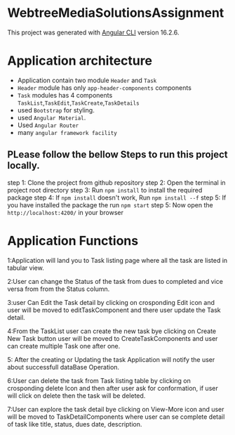 # WebtreeMediaSolutionsAssignment

This project was generated with [Angular CLI](https://github.com/angular/angular-cli) version 16.2.6.


# Application architecture
- Application contain two module `Header` and `Task`
- `Header` module has only `app-header-components` components
- `Task` modules has 4 components `TaskList`,`TaskEdit`,`TaskCreate`,`TaskDetails`
- used `Bootstrap` for styling.
- used `Angular Material`.
- Used `Angular Router`
- many `angular framework facility`


## PLease follow the bellow Steps to run this project locally.
step 1: Clone the project from github repository 
step 2: Open the terminal in project root directory
step 3: Run `npm install` to install the required package
step 4: If `npm install` doesn't work, Run `npm install --f`
step 5: If you have installed the package the run `npm start`
step 5: Now open the `http://localhost:4200/` in your browser


# Application Functions
1:Application will land you to Task listing page where all the task are listed in tabular view.

2:User can change the Status of the task from dues to completed and vice versa from from the Status column.

3:user Can Edit the Task detail by clicking on crosponding Edit icon and user will be moved to editTaskComponent and there user update the Task detail.

4:From the TaskList user can create the new task bye clicking on Create New Task button user will be moved to CreateTaskComponents and user can create multiple Task one after one.

5: After the creating or Updating the task Application will notify the user about successfull dataBase Operation.

6:User can delete the task from Task listing table by clicking on crosponding delete Icon and then after user ask for conformation, if user will click on delete then the task will be deleted.

7:User can explore the task detail bye clicking on View-More icon and user will be moved to TaskDetailComponents where user can se complete detail of task like title, status, dues date, description.



